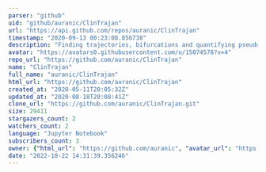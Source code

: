 ```yaml
---
parser: "github"
uid: "github/auranic/ClinTrajan"
url: "https://api.github.com/repos/auranic/ClinTrajan"
timestamp: "2020-09-13 00:23:08.856738"
description: "Finding trajectories, bifurcations and quantifying pseudotime in large clinical datasets"
avatar: "https://avatars0.githubusercontent.com/u/15074578?v=4"
repo_url: "https://github.com/auranic/ClinTrajan"
name: "ClinTrajan"
full_name: "auranic/ClinTrajan"
html_url: "https://github.com/auranic/ClinTrajan"
created_at: "2020-05-11T20:05:32Z"
updated_at: "2020-08-18T20:08:41Z"
clone_url: "https://github.com/auranic/ClinTrajan.git"
size: 29411
stargazers_count: 2
watchers_count: 2
language: "Jupyter Notebook"
subscribers_count: 3
owner: {"html_url": "https://github.com/auranic", "avatar_url": "https://avatars0.githubusercontent.com/u/15074578?v=4", "login": "auranic", "type": "User"}
date: "2022-10-22 14:31:39.356246"
---
```

